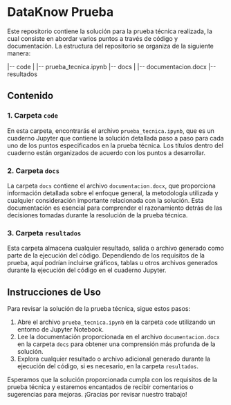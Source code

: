 # DataKnow Prueba
 
Este repositorio contiene la solución para la prueba técnica realizada, la cual consiste en abordar varios puntos a través de código y documentación. La estructura del repositorio se organiza de la siguiente manera:

|-- code
| |-- prueba_tecnica.ipynb
|-- docs
| |-- documentacion.docx
|-- resultados

## Contenido

### 1. Carpeta `code`

En esta carpeta, encontrarás el archivo `prueba_tecnica.ipynb`, que es un cuaderno Jupyter que contiene la solución detallada paso a paso para cada uno de los puntos especificados en la prueba técnica. Los títulos dentro del cuaderno están organizados de acuerdo con los puntos a desarrollar.

### 2. Carpeta `docs`

La carpeta `docs` contiene el archivo `documentacion.docx`, que proporciona información detallada sobre el enfoque general, la metodología utilizada y cualquier consideración importante relacionada con la solución. Esta documentación es esencial para comprender el razonamiento detrás de las decisiones tomadas durante la resolución de la prueba técnica.

### 3. Carpeta `resultados`

Esta carpeta almacena cualquier resultado, salida o archivo generado como parte de la ejecución del código. Dependiendo de los requisitos de la prueba, aquí podrían incluirse gráficos, tablas u otros archivos generados durante la ejecución del código en el cuaderno Jupyter.

## Instrucciones de Uso

Para revisar la solución de la prueba técnica, sigue estos pasos:

1. Abre el archivo `prueba_tecnica.ipynb` en la carpeta `code` utilizando un entorno de Jupyter Notebook.
2. Lee la documentación proporcionada en el archivo `documentacion.docx` en la carpeta `docs` para obtener una comprensión más profunda de la solución.
3. Explora cualquier resultado o archivo adicional generado durante la ejecución del código, si es necesario, en la carpeta `resultados`.

Esperamos que la solución proporcionada cumpla con los requisitos de la prueba técnica y estaremos encantados de recibir comentarios o sugerencias para mejoras. ¡Gracias por revisar nuestro trabajo!

